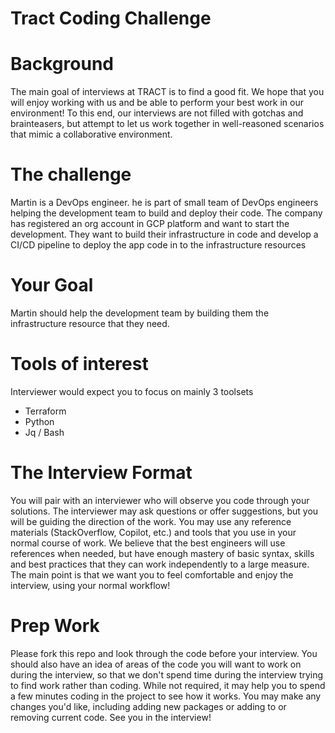 # Tract Coding Challenge

# Background

The main goal of interviews at TRACT is to find a good fit. We hope that you will enjoy working with us and be able to perform your best work in our environment! To this end, our interviews are not filled with gotchas and brainteasers, but attempt to let us work together in well-reasoned scenarios that mimic a collaborative environment.

# The challenge

Martin is a DevOps engineer. he is part of small team of DevOps engineers helping the development team to build and deploy their code.
The company has registered an org account in GCP platform and want to start the development.
They want to build their infrastructure in code and develop a CI/CD pipeline to deploy the app code in to the infrastructure resources

# Your Goal

Martin should help the development team by building them the infrastructure resource that they need.


# Tools of interest

Interviewer would expect you to focus on mainly 3 toolsets 

- Terraform
- Python
- Jq / Bash

# The Interview Format
You will pair with an interviewer who will observe you code through your solutions. The interviewer may ask questions or offer suggestions, but you will be guiding the direction of the work. You may use any reference materials (StackOverflow, Copilot, etc.) and tools that you use in your normal course of work. We believe that the best engineers will use references when needed, but have enough mastery of basic syntax, skills and best practices that they can work independently to a large measure. The main point is that we want you to feel comfortable and enjoy the interview, using your normal workflow!

# Prep Work
Please fork this repo and look through the code before your interview. You should also have an idea of areas of the code you will want to work on during the interview, so that we don't spend time during the interview trying to find work rather than coding.
While not required, it may help you to spend a few minutes coding in the project to see how it works. You may make any changes you'd like, including adding new packages or adding to or removing current code.
See you in the interview!